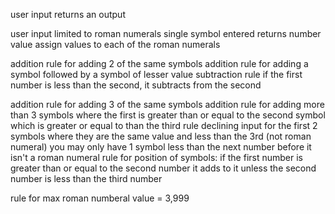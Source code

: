   user input returns an output

  user input limited to roman numerals
single symbol entered returns number value
assign values to each of the roman numerals

addition rule for adding 2 of the same symbols
addition rule for adding a symbol followed by a symbol of lesser value
subtraction rule if the first number is less than the second, it subtracts from the second

addition rule for adding 3 of the same symbols
addition rule for adding more than 3 symbols where the first is greater than or equal to  the second symbol which is greater or equal to than the third
rule declining input for the first 2 symbols where they are the same value and less than the 3rd (not roman numeral)
you may only have 1 symbol less than the next number before it isn't a roman numeral
rule for position of symbols:
if the first number is greater than or equal to the second number it adds to it unless the second number is less than the third number

rule for max roman numberal value = 3,999
